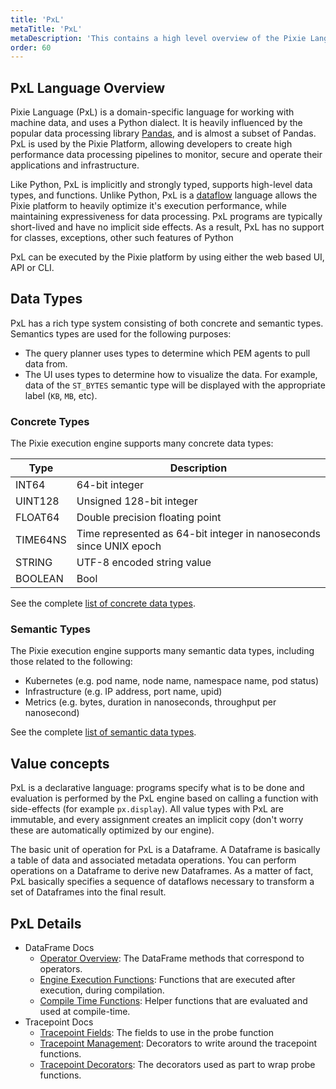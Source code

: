 ```yaml
---
title: 'PxL'
metaTitle: 'PxL'
metaDescription: 'This contains a high level overview of the Pixie Language. (PxL)'
order: 60
---
```


## PxL Language Overview

Pixie Language (PxL) is a domain-specific language for working with machine data, and uses a Python dialect. It is heavily influenced by the popular data processing library [Pandas](https://pandas.pydata.org/), and is almost a subset of Pandas. PxL is used by the Pixie Platform, allowing developers to create high performance data processing pipelines to monitor, secure and operate their applications and infrastructure.

Like Python, PxL is implicitly and strongly typed, supports high-level data types, and functions. Unlike Python, PxL is a [dataflow](https://en.wikipedia.org/wiki/Dataflow_programming) language allows the Pixie platform to heavily optimize it's execution performance, while maintaining expressiveness for data processing. PxL programs are typically short-lived and have no implicit side effects. As a result, PxL has no support for classes, exceptions, other such features of Python

PxL can be executed by the Pixie platform by using either the web based UI, API or CLI.

## Data Types

PxL has a rich type system consisting of both concrete and semantic types. Semantics types are used for the following purposes:

- The query planner uses types to determine which PEM agents to pull data from.
- The UI uses types to determine how to visualize the data. For example, data of the `ST_BYTES` semantic type will be displayed with the appropriate label (`KB`, `MB`, etc).

### Concrete Types

The Pixie execution engine supports many concrete data types:

| Type     | Description                                                        |
| -------- | ------------------------------------------------------------------ |
| INT64    | 64-bit integer                                                     |
| UINT128  | Unsigned 128-bit integer                                           |
| FLOAT64  | Double precision floating point                                    |
| TIME64NS | Time represented as 64-bit integer in nanoseconds since UNIX epoch |
| STRING   | UTF-8 encoded string value                                       |
| BOOLEAN  | Bool                                                               |

See the complete [list of concrete data types](https://github.com/pixie-io/pixie/blob/c08aaa2c53ce95ee40817acae3f662a95994f6fb/src/api/proto/vizierpb/vizierapi.proto#L29).

### Semantic Types

The Pixie execution engine supports many semantic data types, including those related to the following:

- Kubernetes (e.g. pod name, node name, namespace name, pod status)
- Infrastructure (e.g. IP address, port name, upid)
- Metrics (e.g. bytes, duration in nanoseconds, throughput per nanosecond)

See the complete [list of semantic data types](https://github.com/pixie-io/pixie/blob/c08aaa2c53ce95ee40817acae3f662a95994f6fb/src/api/proto/vizierpb/vizierapi.proto#L51).

## Value concepts

PxL is a declarative language: programs specify what is to be done and evaluation is performed by the PxL engine based on calling a function with side-effects (for example `px.display`). All value types with PxL are immutable, and every assignment creates an implicit copy (don't worry these are automatically optimized by our engine).

The basic unit of operation for PxL is a Dataframe. A Dataframe is basically a table of data and associated metadata operations. You can perform operations on a Dataframe to derive new Dataframes. As a matter of fact, PxL basically specifies a sequence of dataflows necessary to transform a set of Dataframes into the final result.

## PxL Details

- DataFrame Docs
  - [Operator Overview](/reference/pxl/operators): The DataFrame methods that correspond to operators.
  - [Engine Execution Functions](/reference/pxl/udf): Functions that are executed after execution, during compilation.
  - [Compile Time Functions](/reference/pxl/compiler-fns): Helper functions that are evaluated and used at compile-time.
- Tracepoint Docs
  - [Tracepoint Fields](/reference/pxl/tracepoint-field): The fields to use in the probe function
  - [Tracepoint Management](/reference/pxl/mutation): Decorators to write around the tracepoint functions.
  - [Tracepoint Decorators](/reference/pxl/tracepoint-decorator): The decorators used as part to wrap probe functions.
